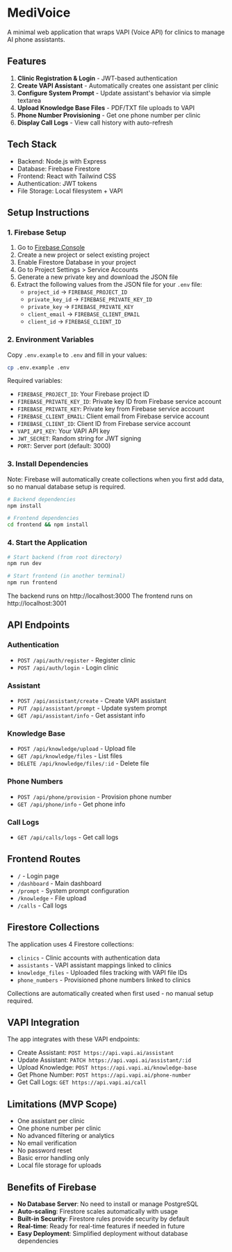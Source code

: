 # MediVoice

A minimal web application that wraps VAPI (Voice API) for clinics to manage AI phone assistants.

## Features

1. **Clinic Registration & Login** - JWT-based authentication
2. **Create VAPI Assistant** - Automatically creates one assistant per clinic
3. **Configure System Prompt** - Update assistant's behavior via simple textarea
4. **Upload Knowledge Base Files** - PDF/TXT file uploads to VAPI
5. **Phone Number Provisioning** - Get one phone number per clinic
6. **Display Call Logs** - View call history with auto-refresh

## Tech Stack

- Backend: Node.js with Express
- Database: Firebase Firestore
- Frontend: React with Tailwind CSS
- Authentication: JWT tokens
- File Storage: Local filesystem + VAPI

## Setup Instructions

### 1. Firebase Setup

1. Go to [Firebase Console](https://console.firebase.google.com/)
2. Create a new project or select existing project
3. Enable Firestore Database in your project
4. Go to Project Settings > Service Accounts
5. Generate a new private key and download the JSON file
6. Extract the following values from the JSON file for your `.env` file:
   - `project_id` → `FIREBASE_PROJECT_ID`
   - `private_key_id` → `FIREBASE_PRIVATE_KEY_ID`
   - `private_key` → `FIREBASE_PRIVATE_KEY`
   - `client_email` → `FIREBASE_CLIENT_EMAIL`
   - `client_id` → `FIREBASE_CLIENT_ID`

### 2. Environment Variables

Copy `.env.example` to `.env` and fill in your values:

```bash
cp .env.example .env
```

Required variables:
- `FIREBASE_PROJECT_ID`: Your Firebase project ID
- `FIREBASE_PRIVATE_KEY_ID`: Private key ID from Firebase service account
- `FIREBASE_PRIVATE_KEY`: Private key from Firebase service account
- `FIREBASE_CLIENT_EMAIL`: Client email from Firebase service account
- `FIREBASE_CLIENT_ID`: Client ID from Firebase service account
- `VAPI_API_KEY`: Your VAPI API key
- `JWT_SECRET`: Random string for JWT signing
- `PORT`: Server port (default: 3000)

### 3. Install Dependencies

Note: Firebase will automatically create collections when you first add data, so no manual database setup is required.

```bash
# Backend dependencies
npm install

# Frontend dependencies
cd frontend && npm install
```

### 4. Start the Application

```bash
# Start backend (from root directory)
npm run dev

# Start frontend (in another terminal)
npm run frontend
```

The backend runs on http://localhost:3000
The frontend runs on http://localhost:3001

## API Endpoints

### Authentication
- `POST /api/auth/register` - Register clinic
- `POST /api/auth/login` - Login clinic

### Assistant
- `POST /api/assistant/create` - Create VAPI assistant
- `PUT /api/assistant/prompt` - Update system prompt
- `GET /api/assistant/info` - Get assistant info

### Knowledge Base
- `POST /api/knowledge/upload` - Upload file
- `GET /api/knowledge/files` - List files
- `DELETE /api/knowledge/files/:id` - Delete file

### Phone Numbers
- `POST /api/phone/provision` - Provision phone number
- `GET /api/phone/info` - Get phone info

### Call Logs
- `GET /api/calls/logs` - Get call logs

## Frontend Routes

- `/` - Login page
- `/dashboard` - Main dashboard
- `/prompt` - System prompt configuration
- `/knowledge` - File upload
- `/calls` - Call logs

## Firestore Collections

The application uses 4 Firestore collections:
- `clinics` - Clinic accounts with authentication data
- `assistants` - VAPI assistant mappings linked to clinics
- `knowledge_files` - Uploaded files tracking with VAPI file IDs
- `phone_numbers` - Provisioned phone numbers linked to clinics

Collections are automatically created when first used - no manual setup required.

## VAPI Integration

The app integrates with these VAPI endpoints:
- Create Assistant: `POST https://api.vapi.ai/assistant`
- Update Assistant: `PATCH https://api.vapi.ai/assistant/:id`
- Upload Knowledge: `POST https://api.vapi.ai/knowledge-base`
- Get Phone Number: `POST https://api.vapi.ai/phone-number`
- Get Call Logs: `GET https://api.vapi.ai/call`

## Limitations (MVP Scope)

- One assistant per clinic
- One phone number per clinic
- No advanced filtering or analytics
- No email verification
- No password reset
- Basic error handling only
- Local file storage for uploads

## Benefits of Firebase

- **No Database Server**: No need to install or manage PostgreSQL
- **Auto-scaling**: Firestore scales automatically with usage
- **Built-in Security**: Firestore rules provide security by default
- **Real-time**: Ready for real-time features if needed in future
- **Easy Deployment**: Simplified deployment without database dependencies